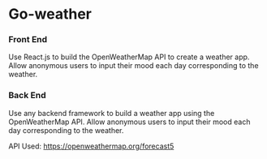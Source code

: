 # Go-weather


### Front End
Use React.js to build the OpenWeatherMap API to create a weather app. Allow anonymous users to input their mood each day corresponding to the weather.

### Back End
Use any backend framework to build a weather app using the OpenWeatherMap API. Allow anonymous users to input their mood each day corresponding to the weather.


API Used:
https://openweathermap.org/forecast5
